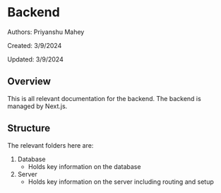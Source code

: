 # Backend

Authors: Priyanshu Mahey

Created: 3/9/2024

Updated: 3/9/2024

## Overview

This is all relevant documentation for the backend. The backend is managed by Next.js.

## Structure

The relevant folders here are:

1. Database
    - Holds key information on the database
2. Server
    - Holds key information on the server including routing and setup
